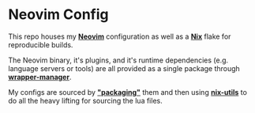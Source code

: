 # Neovim Config
This repo houses my **[Neovim]** configuration as well as a **[Nix]** flake for reproducible builds.

The Neovim binary, it's plugins, and it's runtime dependencies (e.g. language servers or tools) are all provided as a single package through **[wrapper-manager]**.

My configs are sourced by **["packaging"](./package.nix)** them and then using **[nix-utils]** to do all the heavy lifting for sourcing the lua files.

<!-- links -->
[wrapper-manager]: https://github.com/viperML/wrapper-manager
[nix-utils]: https://codeberg.org/skettisouls/nix-utils
[Nix]: https://nixos.org
[Neovim]: https://neovim.io
